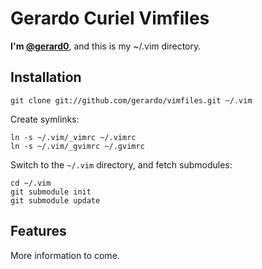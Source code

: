 # Gerardo Curiel Vimfiles

**I'm [@gerard0]**, and this is my ~/.vim directory.

[@gerard0]: http://twitter.com/gerard0

## Installation

    git clone git://github.com/gerardo/vimfiles.git ~/.vim

Create symlinks:

    ln -s ~/.vim/_vimrc ~/.vimrc
    ln -s ~/.vim/_gvimrc ~/.gvimrc

Switch to the `~/.vim` directory, and fetch submodules:

    cd ~/.vim
    git submodule init
    git submodule update

## Features

More information to come.

